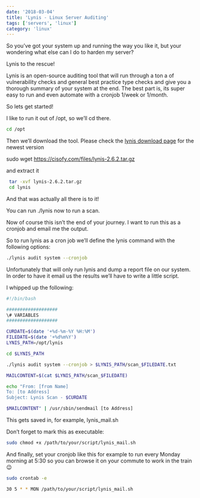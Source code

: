 ```yaml
---
date: '2018-03-04'
title: 'Lynis - Linux Server Auditing'
tags: ['servers', 'linux']
category: 'linux'
---
```


So you’ve got your system up and running the way you like it, but your wondering what else can I do to harden my server?

Lynis to the rescue!

Lynis is an open-source auditing tool that will run through a ton a of vulnerability checks and general best practice type checks and give you a thorough summary of your system at the end.
The best part is, its super easy to run and even automate with a cronjob 1/week or 1/month.

So lets get started!

I like to run it out of /opt, so we’ll cd there.

```bash
cd /opt
```

Then we’ll download the tool. Please check the [lynis download page](https://cisofy.com/downloads/lynis/) for the newest version

sudo wget https://cisofy.com/files/lynis-2.6.2.tar.gz

and extract it

```bash
 tar -xvf lynis-2.6.2.tar.gz
 cd lynis
```

And that was actually all there is to it!

You can run ./lynis now to run a scan.

Now of course this isn’t the end of your journey. I want to run this as a cronjob and email me the output.

So to run lynis as a cron job we’ll define the lynis command with the following options:

```bash
./lynis audit system --cronjob
```

Unfortunately that will only run lynis and dump a report file on our system. In order to have it email us the results we’ll have to write a little script.

I whipped up the following:

```bash
#!/bin/bash

###################
\# VARIABLES
###################

CURDATE=$(date '+%d-%m-%Y %H:%M')
FILEDATE=$(date '+%d%m%Y')
LYNIS_PATH=/opt/lynis

cd $LYNIS_PATH

./lynis audit system --cronjob > $LYNIS_PATH/scan_$FILEDATE.txt

MAILCONTENT=$(cat $LYNIS_PATH/scan_$FILEDATE)

echo "From: [from Name]
To: [to Address]
Subject: Lynis Scan - $CURDATE

$MAILCONTENT" | /usr/sbin/sendmail [to Address]
```

This gets saved in, for example, lynis_mail.sh

Don’t forget to mark this as executable:

```bash
sudo chmod +x /path/to/your/script/lynis_mail.sh
```

And finally, set your cronjob like this for example to run every Monday morning at 5:30 so you can browse it on your commute to work in the train 😉

```bash
sudo crontab -e

30 5 * * MON /path/to/your/script/lynis_mail.sh
```

